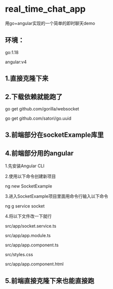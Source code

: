 # real_time_chat_app

用go+angular实现的一个简单的即时聊天demo

## 环境：

go:1.18

angular:v4

## 1.直接克隆下来

## 2.下载依赖就能跑了
go get github.com/gorilla/websocket

go get github.com/satori/go.uuid

## 3.前端部分在socketExample库里

## 4.前端部分用的angular
1.先安装Angular CLI

2.使用以下命令创建新项目

ng new SocketExample

3.进入SocketExample项目里面用命令行输入以下命令

ng g service socket

4.将以下文件改一下就行

src/app/socket.service.ts

src/app/app.module.ts 

src/app/app.component.ts

src/styles.css

src/app/app.component.html

## 5.前端直接克隆下来也能直接跑

